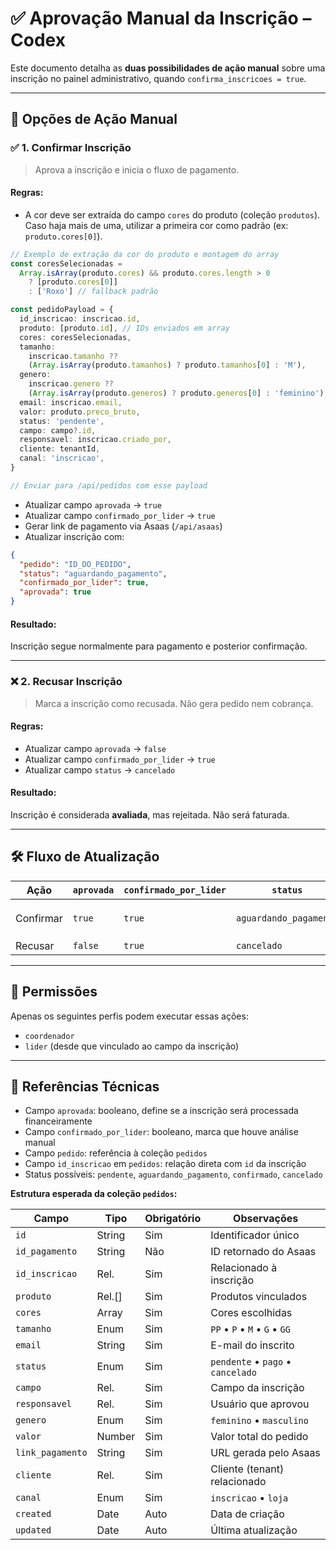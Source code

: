 # ✅ Aprovação Manual da Inscrição – Codex

Este documento detalha as **duas possibilidades de ação manual** sobre uma inscrição no painel administrativo, quando `confirma_inscricoes = true`.

---

## 📌 Opções de Ação Manual

### ✅ 1. Confirmar Inscrição

> Aprova a inscrição e inicia o fluxo de pagamento.

#### Regras:

- A cor deve ser extraída do campo `cores` do produto (coleção `produtos`). Caso haja mais de uma, utilizar a primeira cor como padrão (ex: `produto.cores[0]`).

```ts
// Exemplo de extração da cor do produto e montagem do array
const coresSelecionadas =
  Array.isArray(produto.cores) && produto.cores.length > 0
    ? [produto.cores[0]]
    : ['Roxo'] // fallback padrão

const pedidoPayload = {
  id_inscricao: inscricao.id,
  produto: [produto.id], // IDs enviados em array
  cores: coresSelecionadas,
  tamanho:
    inscricao.tamanho ??
    (Array.isArray(produto.tamanhos) ? produto.tamanhos[0] : 'M'),
  genero:
    inscricao.genero ??
    (Array.isArray(produto.generos) ? produto.generos[0] : 'feminino'),
  email: inscricao.email,
  valor: produto.preco_bruto,
  status: 'pendente',
  campo: campo?.id,
  responsavel: inscricao.criado_por,
  cliente: tenantId,
  canal: 'inscricao',
}

// Enviar para /api/pedidos com esse payload
```

- Atualizar campo `aprovada` → `true`
- Atualizar campo `confirmado_por_lider` → `true`
- Gerar link de pagamento via Asaas (`/api/asaas`)
- Atualizar inscrição com:

```json
{
  "pedido": "ID_DO_PEDIDO",
  "status": "aguardando_pagamento",
  "confirmado_por_lider": true,
  "aprovada": true
}
```

#### Resultado:

Inscrição segue normalmente para pagamento e posterior confirmação.

---

### ❌ 2. Recusar Inscrição

> Marca a inscrição como recusada. Não gera pedido nem cobrança.

#### Regras:

- Atualizar campo `aprovada` → `false`
- Atualizar campo `confirmado_por_lider` → `true`
- Atualizar campo `status` → `cancelado`

#### Resultado:

Inscrição é considerada **avaliada**, mas rejeitada. Não será faturada.

---

## 🛠️ Fluxo de Atualização

| Ação      | `aprovada` | `confirmado_por_lider` | `status`               | Pedido                            |
| --------- | ---------- | ---------------------- | ---------------------- | --------------------------------- |
| Confirmar | `true`     | `true`                 | `aguardando_pagamento` | Criado via API com `id_inscricao` |
| Recusar   | `false`    | `true`                 | `cancelado`            | —                                 |

---

## 🔐 Permissões

Apenas os seguintes perfis podem executar essas ações:

- `coordenador`
- `lider` (desde que vinculado ao campo da inscrição)

---

## 📎 Referências Técnicas

- Campo `aprovada`: booleano, define se a inscrição será processada financeiramente
- Campo `confirmado_por_lider`: booleano, marca que houve análise manual
- Campo `pedido`: referência à coleção `pedidos`
- Campo `id_inscricao` em `pedidos`: relação direta com `id` da inscrição
- Status possíveis: `pendente`, `aguardando_pagamento`, `confirmado`, `cancelado`

**Estrutura esperada da coleção `pedidos`:**

| Campo            | Tipo   | Obrigatório | Observações                       |
| ---------------- | ------ | ----------- | --------------------------------- |
| `id`             | String | Sim         | Identificador único               |
| `id_pagamento`   | String | Não         | ID retornado do Asaas             |
| `id_inscricao`   | Rel.   | Sim         | Relacionado à inscrição           |
| `produto`        | Rel.[] | Sim         | Produtos vinculados               |
| `cores`          | Array  | Sim         | Cores escolhidas                  |
| `tamanho`        | Enum   | Sim         | `PP` • `P` • `M` • `G` • `GG`     |
| `email`          | String | Sim         | E-mail do inscrito                |
| `status`         | Enum   | Sim         | `pendente` • `pago` • `cancelado` |
| `campo`          | Rel.   | Sim         | Campo da inscrição                |
| `responsavel`    | Rel.   | Sim         | Usuário que aprovou               |
| `genero`         | Enum   | Sim         | `feminino` • `masculino`          |
| `valor`          | Number | Sim         | Valor total do pedido             |
| `link_pagamento` | String | Sim         | URL gerada pelo Asaas             |
| `cliente`        | Rel.   | Sim         | Cliente (tenant) relacionado      |
| `canal`          | Enum   | Sim         | `inscricao` • `loja`              |
| `created`        | Date   | Auto        | Data de criação                   |
| `updated`        | Date   | Auto        | Última atualização                |
